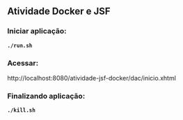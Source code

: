 ## Atividade Docker e JSF

### Iniciar aplicação:

**`./run.sh`**

### Acessar: 

http://localhost:8080/atividade-jsf-docker/dac/inicio.xhtml

### Finalizando aplicação:

**`./kill.sh`**